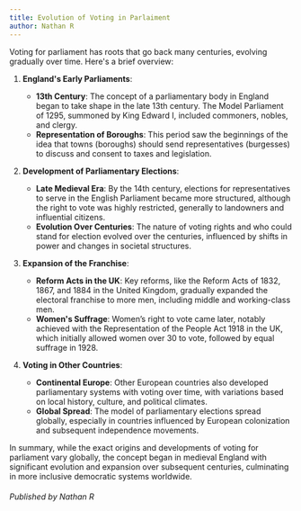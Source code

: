 ```yaml
---
title: Evolution of Voting in Parlaiment
author: Nathan R
---
```

Voting for parliament has roots that go back many centuries, evolving gradually over time. Here's a brief overview:

1. **England's Early Parliaments**:
   - **13th Century**: The concept of a parliamentary body in England began to take shape in the late 13th century. The Model Parliament of 1295, summoned by King Edward I, included commoners, nobles, and clergy.
   - **Representation of Boroughs**: This period saw the beginnings of the idea that towns (boroughs) should send representatives (burgesses) to discuss and consent to taxes and legislation.

2. **Development of Parliamentary Elections**:
   - **Late Medieval Era**: By the 14th century, elections for representatives to serve in the English Parliament became more structured, although the right to vote was highly restricted, generally to landowners and influential citizens.
   - **Evolution Over Centuries**: The nature of voting rights and who could stand for election evolved over the centuries, influenced by shifts in power and changes in societal structures.

3. **Expansion of the Franchise**:
   - **Reform Acts in the UK**: Key reforms, like the Reform Acts of 1832, 1867, and 1884 in the United Kingdom, gradually expanded the electoral franchise to more men, including middle and working-class men.
   - **Women's Suffrage**: Women’s right to vote came later, notably achieved with the Representation of the People Act 1918 in the UK, which initially allowed women over 30 to vote, followed by equal suffrage in 1928.

4. **Voting in Other Countries**:
   - **Continental Europe**: Other European countries also developed parliamentary systems with voting over time, with variations based on local history, culture, and political climates.
   - **Global Spread**: The model of parliamentary elections spread globally, especially in countries influenced by European colonization and subsequent independence movements.

In summary, while the exact origins and developments of voting for parliament vary globally, the concept began in medieval England with significant evolution and expansion over subsequent centuries, culminating in more inclusive democratic systems worldwide.



###### Published by Nathan R